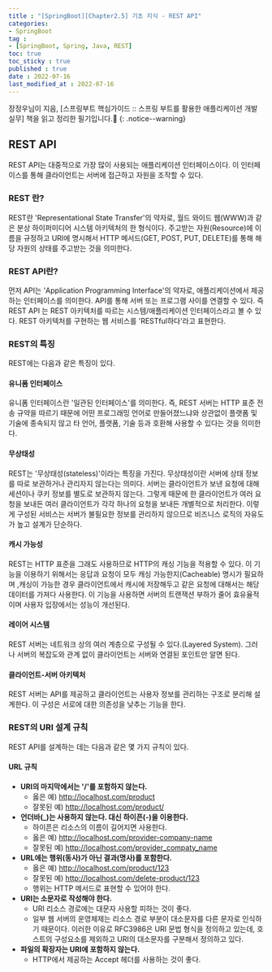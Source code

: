 ```yaml
---
title : "[SpringBoot][Chapter2.5] 기초 지식 - REST API"
categories:
- SpringBoot
tag :
- [SpringBoot, Spring, Java, REST]
toc: true
toc_sticky : true
published : true
date : 2022-07-16
last_modified_at : 2022-07-16
---
```






장정우님이 지음, [스프링부트 핵심가이드 :: 스프링 부트를 활용한 애플리케이션 개발 실무] 책을 읽고 정리한 필기입니다.📢
{: .notice--warning}



## REST API

REST API는 대중적으로 가장 많이 사용되는 애플리케이션 인터페이스이다. 이 인터페이스를 통해 클라이언트는 서버에 접근하고 자원을 조작할 수 있다. 



### REST 란?

REST란 'Representational State Transfer'의 약자로, 월드 와이드 웹(WWW)과 같은 분상 하이퍼미디어 시스템 아키텍처의 한 형식이다. 주고받는 자원(Resource)에 이름을 규정하고 URI에 명시해서 HTTP 메서드(GET, POST, PUT, DELETE)를 통해 해당 자원의 상태를 주고받는 것을 의미한다.



### REST API란?

먼저 API는 'Application Programming Interface'의 약자로, 애플리케이션에서 제공하는 인터페이스를 의미한다. API를 통해 서버 또는 프로그램 사이를 연결할 수 있다. 즉 REST API 는 REST 아키텍처를 따르는 시스템/애플리케이션 인터페이스라고 볼 수 있다. REST 아키텍처를 구현하는 웹 서비스를 'RESTful하다'라고 표현한다.

### REST의 특징

REST에는 다음과 같은 특징이 있다.



#### 유니폼 인터페이스

유니폼 인터페이스란 '일관된 인터페이스'를 의미한다. 즉, REST 서버는 HTTP 표준 전송 규약을 따르기 때문에 어떤 프로그래밍 언어로 만들어졌느냐와 상관없이 플랫폼 및 기술에 종속되지 않고 타 언어, 플랫폼, 기술 등과 호환해 사용할 수 있다는 것을 의미한다.



#### 무상태성

REST는 '무상태성(stateless)'이라는 특징을 가진다. 무상태성이란 서버에 상태 정보를 따로 보관하거나 관리자지 않는다는 의미다. 서버는 클라이언트가 보낸 요청에 대해 세션이나 쿠키 정보를 별도로 보관하지 않는다. 그렇게 때문에 한 클라이언트가 여러 요청을 보내든 여러 클라이언트가 각각 하나의 요청을 보내든 개별적으로 처리한다. 이렇게 구성된 서비스는 서버가 불필요한 정보를 관리하지 않으므로 비즈니스 로직의 자유도가 높고 설계가 단순하다.



#### 캐시 가능성

REST는 HTTP 표준을 그래도 사용하므로 HTTP의 캐싱 기능을 적용할 수 있다. 이 기능을 이용하기 위해서는 응답과 요청이 모두 캐싱 가능한지(Cacheable) 명시가 필요하며 ,캐싱이 가능한 경우 클라이언트에서 캐시에 저장해두고 같은 요청에 대해서는 해당 데이터를 가져다 사용한다. 이 기능을 사용하면 서버의 트랜잭션 부하가 줄어 효유율적이며 사용자 입장에서는 성능이 개선된다.



#### 레이어 시스템

REST 서버는 네트워크 상의 여러 계층으로 구성될 수 있다.(Layered System). 그러나 서버의 복잡도와 관계 없이 클라이언트는 서버와 연결된 포인트만 알면 된다.



#### 클라이언트-서버 아키텍처

REST 서버는 API를 제공하고 클라이언트는 사용자 정보를 관리하는 구조로 분리해 설계한다. 이 구성은 서로에 대한 의존성을 낮추는 기능을 한다.



### REST의 URI 설계 규칙

REST API를 설계하는 데는 다음과 같은 몇 가지 규칙이 있다.



#### URL 규칙

- **URI의 마지막에서는 '/'를 포함하지 않는다.**
  - 옳은 예) http://localhost.com/product
  - 잘못된 예) http://localhost.com/product/
- **언더바(_)는 사용하지 않는다. 대신 하이픈(-)을 이용한다.**
  - 하이픈은 리소스의 이름이 길어지면 사용한다.
  - 옳은 예) http://localhost.com/provider-company-name
  - 잘못된 예) http://localhost.com/provider_compaty_name
- **URL에는 행위(동사)가 아닌 결과(명사)를 포함한다.**
  - 옳은 예) http://localhost.com/product/123
  - 잘못된 예) http://localhost.com/delete-product/123
  - 행위는 HTTP 메서드로 표현할 수 있어야 한다.
- **URI는 소문자로 작성해야 한다.**
  - URI 리소스 경로에는 대문자 사용할 피하는 것이 좋다.
  - 일부 웹 서버의 운영체제는 리소스 경로 부분이 대소문자를 다른 문자로 인식하기 때문이다. 이러한 이유로 RFC3986은 URI 문법 형식을 정의하고 있는데, 호스트의 구성요소를 제외하고 URI의 대소문자를 구분해서 정의하고 있다.
- **파일의 확장자는 URI에 포함하지 않는다.**
  - HTTP에서 제공하는 Accept 헤더를 사용하는 것이 좋다.
